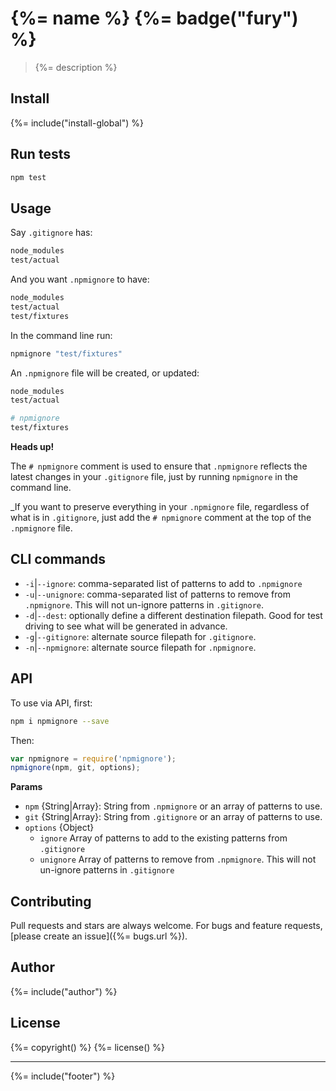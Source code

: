 # {%= name %} {%= badge("fury") %}

> {%= description %}

## Install
{%= include("install-global") %}

## Run tests

```bash
npm test
```

## Usage

Say `.gitignore` has:

```bash
node_modules
test/actual
```

And you want `.npmignore` to have:

```bash
node_modules
test/actual
test/fixtures
```

In the command line run:

```bash
npmignore "test/fixtures"
```

An `.npmignore` file will be created, or updated:

```bash
node_modules
test/actual

# npmignore
test/fixtures
```

**Heads up!**

The `# npmignore` comment is used to ensure that `.npmignore` reflects the latest changes in your `.gitignore` file, just by running `npmignore` in the command line.

_If you want to preserve everything in your `.npmignore` file, regardless of what is in `.gitignore`, just add the `# npmignore` comment at the top of the `.npmignore` file.

## CLI commands

 - `-i`|`--ignore`: comma-separated list of patterns to add to `.npmignore`
 - `-u`|`--unignore`: comma-separated list of patterns to remove from `.npmignore`. This will not un-ignore patterns in `.gitignore`.
 - `-d`|`--dest`: optionally define a different destination filepath. Good for test driving to see what will be generated in advance.
 - `-g`|`--gitignore`: alternate source filepath for `.gitignore`.
 - `-n`|`--npmignore`: alternate source filepath for `.npmignore`.

## API

To use via API, first:

```bash
npm i npmignore --save
```

Then:

```js
var npmignore = require('npmignore');
npmignore(npm, git, options);
```

**Params**

 - `npm` {String|Array}: String from `.npmignore` or an array of patterns to use.
 - `git` {String|Array}: String from `.gitignore` or an array of patterns to use.
 - `options` {Object}
    + `ignore` Array of patterns to add to the existing patterns from `.gitignore`
    + `unignore` Array of patterns to remove from `.npmignore`. This will not un-ignore patterns in `.gitignore`


## Contributing
Pull requests and stars are always welcome. For bugs and feature requests, [please create an issue]({%= bugs.url %}).

## Author
{%= include("author") %}

## License
{%= copyright() %}
{%= license() %}

***

{%= include("footer") %}
